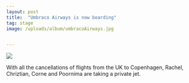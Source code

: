 ```yaml
---
layout: post
title:  "Umbraco Airways is now boarding"
tag: stage
image: /uploads/album/umbracoAirways.jpg


---
```


![]({{page.image}})

With all the cancellations of flights from the UK to Copenhagen, Rachel, Chriztian, Corne and Poornima are taking a private jet.
